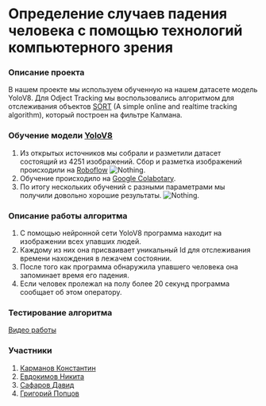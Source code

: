 Определение случаев падения человека с помощью технологий компьютерного зрения
=====
### Описание проекта
В нашем проекте мы используем обученную на нашем датасете модель YoloV8. 
Для Odject Tracking мы воспользовались алгоритмом для отслеживания объектов [SORT](https://github.com/abewley/sort) (A simple online and realtime tracking algorithm), который построен на фильтре Калмана.


### Обучение модели [YoloV8](https://docs.ultralytics.com/)
  1) Из открытых источников мы собрали и разметили датасет состоящий из 4251 изображений. Сбор и разметка изображений происходили на [Roboflow](https://app.roboflow.com)
     ![Nothing](https://cdn.discordapp.com/attachments/1041715072705245236/1174243273787838464/image.png?ex=6566e244&is=65546d44&hm=50f410efc2d2d83541ece257e8f3765c830de9c5fbabb6ef98c892e2c94a2459&).
  2) Обучение происходило на [Google Colabotary](https://colab.google/).
  3) По итогу нескольких обучений с разными параметрами мы получили довольно хорошие результаты.
  ![Nothing](https://cdn.discordapp.com/attachments/1041715072705245236/1174231772989497384/image.png?ex=6566d78e&is=6554628e&hm=8fb239d19de23f2739e68da4f28e72b55ba0c253f8c70d547b998aba6302a1da&).


### Описание работы алгоритма
  1) С помощью нейронной сети YoloV8 программа находит на изображении всех упавших людей.
  2) Каждому из них она присваивает уникальный Id для отслеживания времени нахождения в лежачем состоянии.
  3) После того как программа обнаружила упавшего человека она запоминает время его падения.
  4) Если человек пролежал на полу более 20 секунд программа сообщает об этом оператору.


### Тестирование алгоритма
  [Видео работы](https://youtu.be/NLq6LqeYimc)

### Участники
  1) [Карманов Константин](https://t.me/kostyaka)
  2) [Евдокимов Никита](https://t.me/A102102102102)
  3) [Сафаров Давид](https://t.me/davsf)
  4) [Григорий Попцов](https://t.me/PopcovGrogrij)
